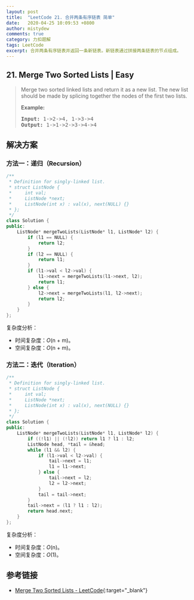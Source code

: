 ```yaml
---
layout: post
title:  "LeetCode 21. 合并两条有序链表 简单"
date:   2020-04-25 10:09:53 +0800
author: mistydew
comments: true
category: 力扣题解
tags: LeetCode
excerpt: 合并两条有序链表并返回一条新链表。新链表通过拼接两条链表的节点组成。
---
```

## 21. Merge Two Sorted Lists | Easy

> Merge two sorted linked lists and return it as a new list. The new list should be made by splicing together the nodes of the first two lists.
> 
> **Example:**
> 
> <pre>
> <strong>Input:</strong> 1->2->4, 1->3->4
> <strong>Output:</strong> 1->1->2->3->4->4
> </pre>

## 解决方案

### 方法一：递归（Recursion）

```cpp
/**
 * Definition for singly-linked list.
 * struct ListNode {
 *     int val;
 *     ListNode *next;
 *     ListNode(int x) : val(x), next(NULL) {}
 * };
 */
class Solution {
public:
    ListNode* mergeTwoLists(ListNode* l1, ListNode* l2) {
        if (l1 == NULL) {
            return l2;
        }
        if (l2 == NULL) {
            return l1;
        }
        if (l1->val < l2->val) {
            l1->next = mergeTwoLists(l1->next, l2);
            return l1;
        } else {
            l2->next = mergeTwoLists(l1, l2->next);
            return l2;
        }
    }
};
```

复杂度分析：
* 时间复杂度：_O_(n + m)。
* 空间复杂度：_O_(n + m)。

### 方法二：迭代（Iteration）

```cpp
/**
 * Definition for singly-linked list.
 * struct ListNode {
 *     int val;
 *     ListNode *next;
 *     ListNode(int x) : val(x), next(NULL) {}
 * };
 */
class Solution {
public:
    ListNode* mergeTwoLists(ListNode* l1, ListNode* l2) {
        if ((!l1) || (!l2)) return l1 ? l1 : l2;
        ListNode head, *tail = &head;
        while (l1 && l2) {
            if (l1->val < l2->val) {
                tail->next = l1;
                l1 = l1->next;
            } else {
                tail->next = l2;
                l2 = l2->next;
            }
            tail = tail->next;
        }
        tail->next = (l1 ? l1 : l2);
        return head.next;
    }
};
```

复杂度分析：
* 时间复杂度：_O_(n)。
* 空间复杂度：_O_(1)。

## 参考链接

* [Merge Two Sorted Lists - LeetCode](https://leetcode.com/problems/merge-two-sorted-lists/){:target="_blank"}
